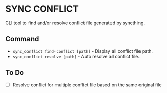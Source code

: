 SYNC CONFLICT
=============

CLI tool to find and/or resolve conflict file generated by syncthing.

## Command
* `sync_conflict find-conflict [path]` - Display all conflict file path.
* `sync_conflict resolve [path]` - Auto resolve all conflict file.


## To Do
- [ ] Resolve conflict for multiple conflict file based on the same original file
